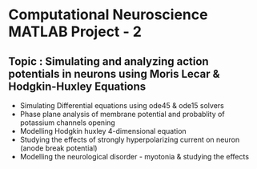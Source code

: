 # Computational Neuroscience MATLAB Project - 2

## Topic : Simulating and analyzing action potentials in neurons using Moris Lecar & Hodgkin-Huxley Equations

* Simulating Differential equations using ode45 & ode15 solvers
* Phase plane analysis of membrane potential and probablity of potassium channels opening
* Modelling Hodgkin huxley 4-dimensional equation
* Studying the effects of strongly hyperpolarizing current on neuron (anode break potential)
* Modelling the neurological disorder - myotonia & studying the effects
